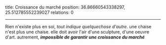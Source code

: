 title: Croissance du marché
position: 36.86660543338297, 25.512785552239027
relations: 0

---





Rien n'existe plus en soi, *tout indique quelquechose d'autre*. une chaise n'est plus une chaise. elle doit avoir l'air d'une sculpture, d'une oeuvre d'art. autrement, ***impossible de garantir une croissance du marché***